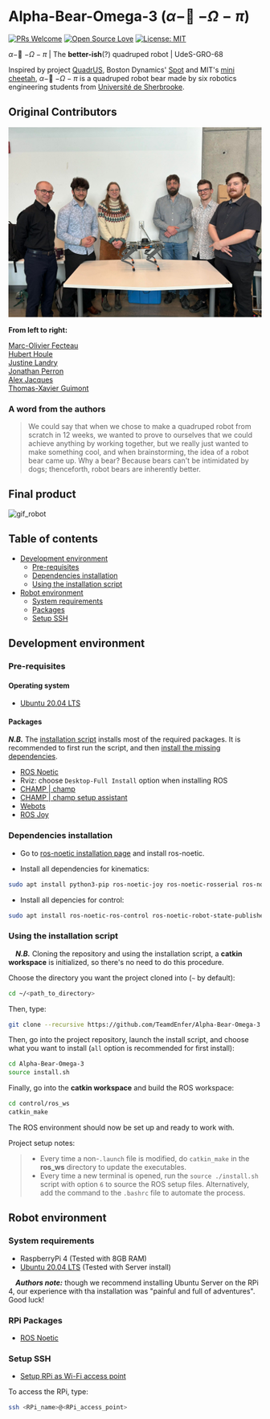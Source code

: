 # Alpha-Bear-Omega-3 ($\alpha-$:bear: $-\Omega-\pi$)

[![PRs Welcome](https://img.shields.io/badge/PRs-welcome-brightgreen.svg?style=flat-square)](http://makeapullrequest.com) [![Open Source Love](https://badges.frapsoft.com/os/v1/open-source.png?v=103)](https://opensource.com/resources/what-open-source) [![License: MIT](https://img.shields.io/badge/License-MIT-yellow.svg)](https://opensource.org/licenses/MIT)

$\alpha-$:bear: $-\Omega-\pi$ | The **better-ish**(?) quadruped robot | UdeS-GRO-68

Inspired by project [QuadrUS](https://github.com/olivierfournier2/S4H2021-QuadrUS), Boston Dynamics' [Spot](https://bostondynamics.com/products/spot/) and MIT's [mini cheetah](https://news.mit.edu/2019/mit-mini-cheetah-first-four-legged-robot-to-backflip-0304),  $\alpha-$:bear: $-\Omega-\pi$ is a quadruped robot bear made by six robotics engineering students from [Université de Sherbrooke](https://www.usherbrooke.ca/).

## Original Contributors

![original_contributors](./docs/media/original_contributors.jpg)

**From left to right:**

[Marc-Olivier Fecteau](https://github.com/MarcOlivierFecteau)  
[Hubert Houle](https://github.com/Hubert-Houle)  
[Justine Landry](https://github.com/justinelandry2)  
[Jonathan Perron](https://github.com/JPerron774)  
[Alex Jacques](https://github.com/AlexJacquesUS)  
[Thomas-Xavier Guimont](https://github.com/Revixa1)  

### A word from the authors

> We could say that when we chose to make a quadruped robot from scratch in 12 weeks, we wanted to prove to ourselves that we could achieve anything by working together, but we really just wanted to make something cool, and when brainstorming, the idea of a robot bear came up. Why a bear? Because bears can't be intimidated by dogs; thenceforth, robot bears are inherently better.

## Final product

![gif_robot](./docs/media/final_product.GIF)

## Table of contents

- [Development environment](#development-environment)
  - [Pre-requisites](#pre-requisites)
  - [Dependencies installation](#dependencies-installation)
  - [Using the installation script](#using-the-installation-script)
- [Robot environment](#robot-environment)
  - [System requirements](#system-requirements)
  - [Packages](#rpi-packages)
  - [Setup SSH](#setup-ssh)

## Development environment

### Pre-requisites

#### Operating system

- [Ubuntu 20.04 LTS](https://releases.ubuntu.com/focal/)

#### Packages

***N.B.*** The [installation script](#using-the-installation-script) installs most of the required packages. It is recommended to first run the script, and then [install the missing dependencies](#dependencies-installation).

- [ROS Noetic](http://wiki.ros.org/noetic/Installation/Ubuntu)
- Rviz: choose `Desktop-Full Install` option when installing ROS
- [CHAMP | champ](https://github.com/chvmp/champ)
- [CHAMP | champ setup assistant](https://github.com/chvmp/champ_setup_assistant)
- [Webots](https://cyberbotics.com/)
- [ROS Joy](http://wiki.ros.org/joystick_drivers)

### Dependencies installation

- Go to [ros-noetic installation page](https://wiki.ros.org/noetic/Installation/Ubuntu) and install ros-noetic.

- Install all dependencies for kinematics:

```bash
sudo apt install python3-pip ros-noetic-joy ros-noetic-rosserial ros-noetic-rosserial-python ros-noetic-rosserial-arduino
```

- Install all depencies for control:

```bash
sudo apt install ros-noetic-ros-control ros-noetic-robot-state-publisher ros-noetic-control-msgs
```

### Using the installation script

&emsp;***N.B.*** Cloning the repository and using the installation script, a **catkin workspace** is initialized, so there's no need to do this procedure.

Choose the directory you want the project cloned into (`~` by default):

```bash
cd ~/<path_to_directory>
```

Then, type:

```bash
git clone --recursive https://github.com/TeamdEnfer/Alpha-Bear-Omega-3.git
```

Then, go into the project repository, launch the install script, and choose what you want to install (`all` option is recommended for first install):

```bash
cd Alpha-Bear-Omega-3
source install.sh
```

Finally, go into the **catkin workspace** and build the ROS workspace:

```bash
cd control/ros_ws
catkin_make
```

The ROS environment should now be set up and ready to work with.

Project setup notes:

> - Every time a non-`.launch` file is modified, do `catkin_make` in the **ros_ws** directory to update the executables.
> - Every time a new terminal is opened, run the `source ./install.sh` script with option `6` to source the ROS setup files. Alternatively, add the command to the `.bashrc` file to automate the process.

## Robot environment

### System requirements

- RaspberryPi 4 (Tested with 8GB RAM)
- [Ubuntu 20.04 LTS](https://releases.ubuntu.com/focal/) (Tested with Server install)

&emsp;***Authors note:*** though we recommend installing Ubuntu Server on the RPi 4, our experience with tha installation was "painful and full of adventures". Good luck!

### RPi Packages

- [ROS Noetic](http://wiki.ros.org/noetic/Installation/Ubuntu)

### Setup SSH

- [Setup RPi as Wi-Fi access point](https://gist.github.com/ExtremeGTX/ea1d1c12dde8261b263ab2fead983dc8)

To access the RPi, type:

```bash
ssh <RPi_name>@<RPi_access_point>
```
